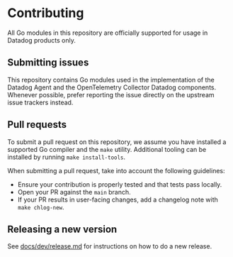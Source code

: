 # Contributing

All Go modules in this repository are officially supported for usage in Datadog products only.

## Submitting issues

This repository contains Go modules used in the implementation of the Datadog Agent and the OpenTelemetry Collector Datadog components. Whenever possible, prefer reporting the issue directly on the upstream issue trackers instead.

## Pull requests

To submit a pull request on this repository, we assume you have installed a supported Go compiler and the `make` utility. Additional tooling can be installed by running `make install-tools`.

When submitting a pull request, take into account the following guidelines:

- Ensure your contribution is properly tested and that tests pass locally.
- Open your PR against the `main` branch.
- If your PR results in user-facing changes, add a changelog note with `make chlog-new`.

## Releasing a new version

See [docs/dev/release.md][1] for instructions on how to do a new release.

[1]: docs/dev/release.md
